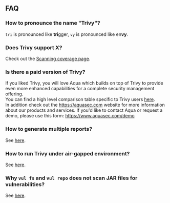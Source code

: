 ## FAQ

### How to pronounce the name "Trivy"?

`tri` is pronounced like **tri**gger, `vy` is pronounced like en**vy**.

### Does Trivy support X?

Check out the [Scanning coverage page](../docs/coverage/index.md).

### Is there a paid version of Trivy?

If you liked Trivy, you will love Aqua which builds on top of Trivy to provide even more enhanced capabilities for a complete security management offering.  
You can find a high level comparison table specific to Trivy users [here](https://github.com/aquasecurity/resources/blob/main/vul-aqua.md).  
In addition check out the <https://aquasec.com> website for more information about our products and services.
If you'd like to contact Aqua or request a demo, please use this form: <https://www.aquasec.com/demo>

### How to generate multiple reports?
See [here](../docs/configuration/reporting.md#converting).

### How to run Trivy under air-gapped environment?
See [here](../docs/advanced/air-gap.md).

### Why `vul fs` and `vul repo` does not scan JAR files for vulnerabilities?
See [here](../docs/target/repository.md#rationale).
